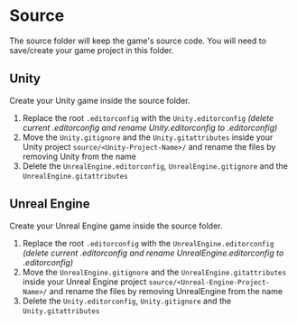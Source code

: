 # Source

The source folder will keep the game's source code. You will need to save/create your game project in this folder.

## Unity

Create your Unity game inside the source folder.

1. Replace the root `.editorconfig` with the `Unity.editorconfig` _(delete current .editorconfig and rename Unity.editorconfig to .editorconfig)_
2. Move the `Unity.gitignore` and the `Unity.gitattributes` inside your Unity project `source/<Unity-Project-Name>/` and rename the files by removing Unity from the name
3. Delete the `UnrealEngine.editorconfig`, `UnrealEngine.gitignore` and the `UnrealEngine.gitattributes`

## Unreal Engine

Create your Unreal Engine game inside the source folder.

1. Replace the root `.editorconfig` with the `UnrealEngine.editorconfig` _(delete current .editorconfig and rename UnrealEngine.editorconfig to .editorconfig)_
2. Move the `UnrealEngine.gitignore` and the `UnrealEngine.gitattributes` inside your Unreal Engine project `source/<Unreal-Engine-Project-Name>/` and rename the files by removing UnrealEngine from the name
3. Delete the `Unity.editorconfig`, `Unity.gitignore` and the `Unity.gitattributes`
